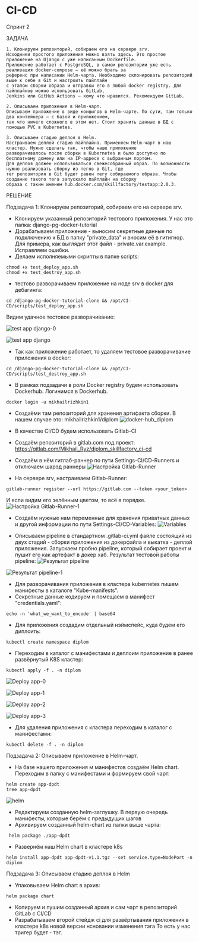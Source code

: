 # CI-CD

Спринт 2

ЗАДАЧА

```
1. Клонируем репозиторий, собираем его на сервере srv.
Исходники простого приложения можно взять здесь. Это простое приложение на Django с уже написанным Dockerfile. 
Приложение работает с PostgreSQL, в самом репозитории уже есть реализация docker-compose — её можно брать за 
референс при написании Helm-чарта. Необходимо склонировать репозиторий выше к себе в Git и настроить пайплайн 
с этапом сборки образа и отправки его в любой docker registry. Для пайплайнов можно использовать GitLab, 
Jenkins или GitHub Actions — кому что нравится. Рекомендуем GitLab.

2. Описываем приложение в Helm-чарт.
Описываем приложение в виде конфигов в Helm-чарте. По сути, там только два контейнера — с базой и приложением, 
так что ничего сложного в этом нет. Стоит хранить данные в БД с помощью PVC в Kubernetes.

3. Описываем стадию деплоя в Helm.
Настраиваем деплой стадию пайплайна. Применяем Helm-чарт в наш кластер. Нужно сделать так, чтобы наше приложение 
разворачивалось после сборки в Kubernetes и было доступно по бесплатному домену или на IP-адресе с выбранным портом.
Для деплоя должен использоваться свежесобранный образ. По возможности нужно реализовать сборку из тегов в Git, где 
тег репозитория в Git будет равен тегу собираемого образа. Чтобы создание такого тега запускало пайплайн на сборку 
образа c таким именем hub.docker.com/skillfactory/testapp:2.0.3.
```

РЕШЕНИЕ

Подзадача 1: Клонируем репозиторий, собираем его на сервере srv.
  - Клонируем указанный репозиторий тестового приложения. У нас это папка: django-pg-docker-tutorial
  - Дорабатываем приложение - выносим секретные данные по подключению к БД в папку "private_data" и вносим её 
  в гитигнор. Для примера, как выглядит этот файл - private.var.example. Исправляем ошибки.
  - Делаем исполняемыми скрипты в папке scripts:
  ```
  chmod +x test_deploy_app.sh
  chmod +x test_destroy_app.sh
  ```
  - тестово разворачиваем приложение на ноде srv в docker для дебагинга:
  ```
  cd /django-pg-docker-tutorial-clone && /opt/CI-CD/scripts/test_deploy_app.sh
  ```
  Видим удачное тестовое разворачивание:

![test app django-0](https://github.com/MikhailRyzhkin/CI-CD/assets/69116076/d8f85c68-7b99-42e7-a6c6-05bd13e3f465)


![test app django](https://github.com/MikhailRyzhkin/CI-CD/assets/69116076/fdd3b6f4-568d-4e72-b841-09f4b8ec85ee)

  - Так как приложение работает, то удаляем тестовое разворачивание приложения в docker:
  ```
  cd /django-pg-docker-tutorial-clone && /opt/CI-CD/scripts/test_destroy_app.sh
  ```
  - В рамках подзадачи в роли Docker registry будем использовать Dockerhub. Логинимся в Dockerhub.
  ```
  docker login -u mikhailrizhkin1
  ```
  - Cоздаёми там репозиторий для хранения артифакта сборки. В нашем случае это: mikhailrizhkin1/diplom
![docker-hub_diplom](https://github.com/MikhailRyzhkin/CI-CD/assets/69116076/485ff101-6c72-4ba2-84f1-f8f2bbead76b)
  
  - В качестве CI/CD будем использовать Gitlab-CI
  - Создаём репозиторий в gitlab.com под проект: https://gitlab.com/Mikhail_Ryz/diplom_skillfactory_ci-cd
  - Создаём в нём гитлаб-раннер по пути Settings-CI/CD-Runners и отключаем шарэд раннеры
![Настройка Gitlab-Runner](https://github.com/MikhailRyzhkin/CI-CD/assets/69116076/391f0a31-d137-4834-88c6-a3379d081fa5)

  - На сервере srv, настраиваем Gitlab-Runner:
  ```
  gitlab-runner register --url https://gitlab.com --token <your_token>
  ```
  И если видим его зелённым цветом, то всё в порядке.
![Настройка Gitlab-Runner-1](https://github.com/MikhailRyzhkin/CI-CD/assets/69116076/0cc6064d-5125-46e4-9f09-f94faaf1bec5)

  - Создаём нужные нам переменные для хранения приватных данных и другой информации по пути Settings-CI/CD-Variables:
![Variables](https://github.com/MikhailRyzhkin/CI-CD/assets/69116076/eb7b0769-5cc8-42a2-a5a3-14521f0cf3ab)

  - Описываем pipeline в стандартном .gitlab-ci.yml файле состоящий из двух стадий - сборки приложения из докерфайла и выкатка - деплой приложения. Запускаем пробно pipeline, который собирает
    проект и пушит его как артефакт в докер хаб. Результат тестовой работы pipeline:
  ![Результат pipeline](https://github.com/MikhailRyzhkin/CI-CD/assets/69116076/27ad0be3-60a1-4c51-a17f-6b218d48c427)

  ![Результат pipeline-1](https://github.com/MikhailRyzhkin/CI-CD/assets/69116076/024405df-6d53-4f58-bd31-1d67f4014125)

  - Для разворачивания приложения в  кластера kubernetes пишем манифесты в каталоге "Kube-manifests".
  - Секретные данные кодируем и помещаем в манифест "credentials.yaml":
  ```
  echo -n 'what_we_want_to_encode' | base64
  ```
  - Для приложения создадим отдельный нэймспейс, куда будем его диплоить:
  ```
  kubectl create namespace diplom
  ```
  - Переходим в каталог с манифестами и деплоим приложение в ранее развёрнутый K8S кластер:
  ```
  kubectl apply -f . -n diplom 
  ```
![Deploy app-0](https://github.com/MikhailRyzhkin/CI-CD/assets/69116076/eb172890-d8ef-4289-bacd-be348ae88824)

![Deploy app-1](https://github.com/MikhailRyzhkin/CI-CD/assets/69116076/75b7cd26-d7a1-4e30-9c91-2a2c3ee82d73)

![Deploy app-2](https://github.com/MikhailRyzhkin/CI-CD/assets/69116076/5fb7889b-28d7-4a6a-bbc9-9b2483fc043b)

![Deploy app-3](https://github.com/MikhailRyzhkin/CI-CD/assets/69116076/de6ef047-d411-4f60-838e-6e83a9f58fb1)


  - Для удаления приложения с кластера переходим в каталог с манифестами:
  ```
  kubectl delete -f . -n diplom 
  ```


Подзадача 2: Описываем приложение в Helm-чарт.
  - На базе нашего приложения м манифестов создаём Helm chart. Переходим в папку с манифестами и формируем свой чарт:
  ```
  helm create app-dpdt
  tree app-dpdt
  ```
![helm](https://github.com/MikhailRyzhkin/CI-CD/assets/69116076/6102a2ee-c28e-4b17-a029-0b630eb97326)
  - Редактируем созданную helm-заглушку. В первую очередь манифесты, которые берём с предыдущих шагов
  - Архивируем созданный helm-chart из папки выше чарта:
  ```
   helm package ./app-dpdt
  ```
 
  - Развернём наш Helm chart в кластере k8s
  ```
  helm install app-dpdt app-dpdt-v1.1.tgz --set service.type=NodePort -n diplom
  ```

Подзадача 3: Описываем стадию деплоя в Helm
  - Упаковываем Helm chart в архив:
  ```
  helm package chart 
  ```
  - Копируем и пушим созданный архив и сам чарт в репозиторий GitLab c CI/CD
  - Разрабатываем второй стейдж ci для развёртывания приложения в кластере k8s новой версии нсновании изменения тэга
  То есть у нас тригер будет - тэг. 
